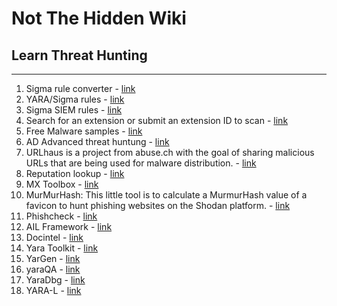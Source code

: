# Not The Hidden Wiki

## Learn Threat Hunting
-----

1. Sigma rule converter - [link](https://sigconverter.io/)
2. YARA/Sigma rules - [link](https://valhalla.nextron-systems.com/)
3. Sigma SIEM rules - [link](https://sigmahq.io/)
4. Search for an extension or submit an extension ID to scan - [link](https://crxcavator.io/)
5. Free Malware samples - [link](https://tria.ge/)
6. AD Advanced threat huntung - [link](https://github.com/tomwechsler/Active_Directory_Advanced_Threat_Hunting)
7. URLhaus is a project from abuse.ch with the goal of sharing malicious URLs that are being used for malware distribution. - [link](https://urlhaus.abuse.ch/)
8. Reputation lookup - [link](https://www.talosintelligence.com/)
9. MX Toolbox - [link](https://mxtoolbox.com/SuperTool.aspx?action=mx%3agmail.com&run=toolpage)
10. MurMurHash: This little tool is to calculate a MurmurHash value of a favicon to hunt phishing websites on the Shodan platform. - [link](https://github.com/QU35T-code/MurMurHash)
11. Phishcheck - [link](https://www.phishcheck.me/)
12. AIL Framework - [link](https://github.com/CIRCL/AIL-framework)
13. Docintel - [link](https://docintel.org/)
14. Yara Toolkit - [link](https://yaratoolkit.securitybreak.io/)
15. YarGen - [link](https://github.com/Neo23x0/yarGen)
16. yaraQA - [link](https://github.com/Neo23x0/yaraQA)
17. YaraDbg - [link](https://yaradbg.dev/)
18. YARA-L - [link](https://cloud.google.com/chronicle/docs/detection/yara-l-2-0-syntax)